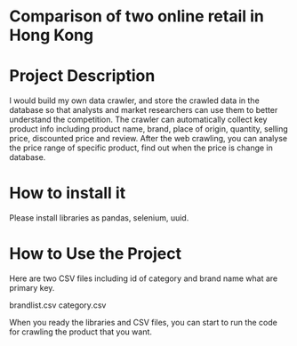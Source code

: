 # Comparison of two online retail in Hong Kong 
# Project Description 
I would build my own data crawler, and store the crawled data in the database so that analysts and market researchers can use them to better understand the competition.
The crawler can automatically collect key product info including product name, brand, place of origin, quantity, selling price, discounted price and review.
After the web crawling, you can analyse the price range of specific product, find out when the price is change in database.

# How to install it
Please install libraries as pandas, selenium, uuid.
# How to Use the Project
Here are two CSV files including id of category and brand name what are primary key. 

brandlist.csv
category.csv

When you ready the libraries and CSV files, you can start to run the code for crawling the product that you want.
